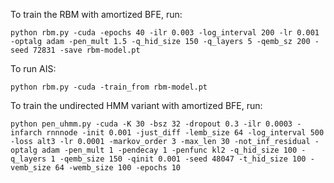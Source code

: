 To train the RBM with amortized BFE, run:
```
python rbm.py -cuda -epochs 40 -ilr 0.003 -log_interval 200 -lr 0.001 -optalg adam -pen_mult 1.5 -q_hid_size 150 -q_layers 5 -qemb_sz 200 -seed 72831 -save rbm-model.pt
```

To run AIS:
```
python rbm.py -cuda -train_from rbm-model.pt
```

To train the undirected HMM variant with amortized BFE, run:
```
python pen_uhmm.py -cuda -K 30 -bsz 32 -dropout 0.3 -ilr 0.0003 -infarch rnnnode -init 0.001 -just_diff -lemb_size 64 -log_interval 500 -loss alt3 -lr 0.0001 -markov_order 3 -max_len 30 -not_inf_residual -optalg adam -pen_mult 1 -pendecay 1 -penfunc kl2 -q_hid_size 100 -q_layers 1 -qemb_size 150 -qinit 0.001 -seed 48047 -t_hid_size 100 -vemb_size 64 -wemb_size 100 -epochs 10
```
